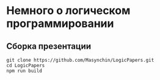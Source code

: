 # Немного о логическом программировании

## Сборка презентации

~~~shell
git clone https://github.com/Masynchin/LogicPapers.git
cd LogicPapers
npm run build
~~~
